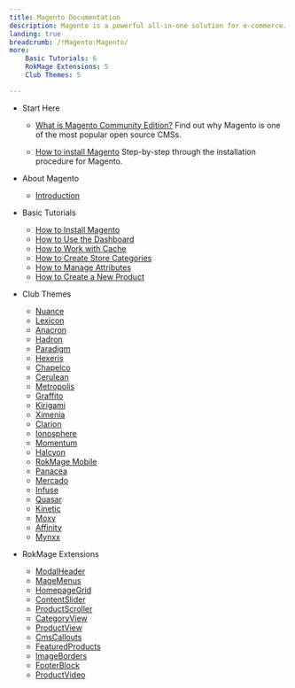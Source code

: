 ```yaml
---
title: Magento Documentation
description: Magento is a powerful all-in-one solution for e-commerce.
landing: true
breadcrumb: /!Magento:Magento/
more:
	Basic Tutorials: 6
	RokMage Extensions: 5
	Club Themes: 5

---
```


* Start Here

	- [What is Magento Community Edition?](start/introduction.md)
	  Find out why Magento is one of the most popular open source CMSs.

	- [How to install Magento](start/install_magento.md)
	  Step-by-step through the installation procedure for Magento.

<!-- -->

* About Magento

	- [Introduction](start/introduction.md)

<!-- -->

* Basic Tutorials

	- [How to Install Magento](start/install_magento.md)
	- [How to Use the Dashboard](start/dashboard.md)
	- [How to Work with Cache](basic/cache.md)
	- [How to Create Store Categories](basic/store_categories.md)
	- [How to Manage Attributes](basic/attributes.md)
	- [How to Create a New Product](basic/products.md)

<!-- -->

* Club Themes

	- [Nuance](themes/nuance)
	- [Lexicon](themes/lexicon)
	- [Anacron](themes/anacron)
	- [Hadron](themes/hadron)
	- [Paradigm](themes/paradigm)
	- [Hexeris](themes/hexeris)
	- [Chapelco](themes/chapelco)
	- [Cerulean](themes/cerulean)
	- [Metropolis](themes/metropolis)
	- [Graffito](themes/graffito)
	- [Kirigami](themes/kirigami)
	- [Ximenia](themes/ximenia)
	- [Clarion](themes/clarion)
	- [Ionosphere](themes/ionosphere)
	- [Momentum](themes/momentum)
	- [Halcyon](themes/halcyon)
	- [RokMage Mobile](themes/rokmage_mobile)
	- [Panacea](themes/panacea)
	- [Mercado](themes/mercado)
	- [Infuse](themes/infuse)
	- [Quasar](themes/quasar)
	- [Kinetic](themes/kinetic)
	- [Moxy](themes/moxy)
	- [Affinity](themes/affinity)
	- [Mynxx](themes/mynxx)

<!-- -->

* RokMage Extensions

	- [ModalHeader](extensions/modalheader/)
	- [MageMenus](extensions/magemenus/)
	- [HomepageGrid](extensions/homepagegrid/)
	- [ContentSlider](extensions/contentslider/)
	- [ProductScroller](extensions/productscroller/)
	- [CategoryView](extensions/categoryview/)
	- [ProductView](extensions/productview)
	- [CmsCallouts](extensions/cmscallouts)
	- [FeaturedProducts](extensions/featuredproducts)
	- [ImageBorders](extensions/imageborders)
	- [FooterBlock](extensions/footerblock)
	- [ProductVideo](extensions/productvideo)
